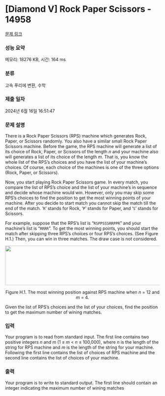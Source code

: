 # [Diamond V] Rock Paper Scissors - 14958 

[문제 링크](https://www.acmicpc.net/problem/14958) 

### 성능 요약

메모리: 18276 KB, 시간: 164 ms

### 분류

고속 푸리에 변환, 수학

### 제출 일자

2024년 6월 16일 16:51:47

### 문제 설명

<p>There is a Rock Paper Scissors (RPS) machine which generates Rock, Paper, or Scissors randomly. You also have a similar small Rock Paper Scissors machine. Before the game, the RPS machine will generate a list of its choice of Rock, Paper, or Scissors of the length <em>n</em> and your machine also will generates a list of its choice of the length <em>m</em>. That is, you know the whole list of the RPS’s choices and you have the list of your machine’s choices. Of course, each choice of the machines is one of the three options (Rock, Paper, or Scissors).</p>

<p>Now, you start playing Rock Paper Scissors game. In every match, you compare the list of RPS’s choice and the list of your machine’s in sequence and decide whose machine would win. However, only you may skip some RPS’s choices to find the position to get the most winning points of your machine. After you decide to start match you cannot skip the match till the end of the match. ‘<code>R</code>’ stands for Rock, ‘<code>P</code>’ stands for Paper, and ‘<code>S</code>’ stands for Scissors.</p>

<p>For example, suppose that the RPS’s list is “<code>RSPPSSSRRPPR</code>” and your machine’s list is “<code>RRRR</code>”. To get the most winning points, you should start the match after skipping three RPS’s choices or four RPS’s choices. (See Figure H.1.) Then, you can win in three matches. The draw case is not considered.</p>

<p style="text-align:center"><img alt="" src="https://onlinejudgeimages.s3-ap-northeast-1.amazonaws.com/problem/14958/1.png" style="height:128px; width:652px"></p>

<p style="text-align:center">Figure H.1. The most winning position against RPS machine when <em>n</em> = 12 and <em>m</em> = 4.</p>

<p>Given the list of RPS’s choices and the list of your choices, find the position to get the maximum number of wining matches.</p>

### 입력 

 <p>Your program is to read from standard input. The first line contains two positive integers <em>n</em> and <em>m</em> (1 ≤ <em>m</em> < <em>n</em> ≤ 100,000), where <em>n</em> is the length of the string for RPS machine and <em>m</em> is the length of the string for your machine. Following the first line contains the list of choices of RPS machine and the second line contains the list of choices of your machine.</p>

### 출력 

 <p>Your program is to write to standard output. The first line should contain an integer indicating the maximum number of wining matches</p>

